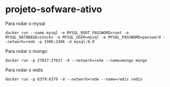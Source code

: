 # projeto-sofware-ativo

Para rodar o mysql

```
docker run --name mysql -e MYSQL_ROOT_PASSWORD=root -e MYSQL_DATABASE=stocks -e MYSQL_USER=mysql -e MYSQL_PASSWORD=password --network=rede -p 3306:3306 -d mysql:8.0
```

Para rodar o mongo


```
docker run -p 27017:27017 -d --network=rede --name=mongo mongo
```

Para rodar o redis


```
docker run -p 6379:6379 -d --network=rede --name=redis redis
```